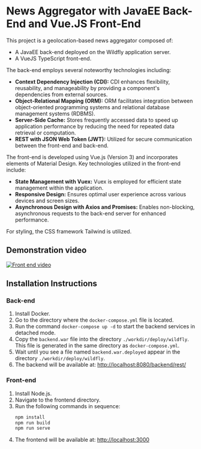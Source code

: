 # News Aggregator with JavaEE Back-End and Vue.JS Front-End

This project is a geolocation-based news aggregator composed of:

- A JavaEE back-end deployed on the Wildfly application server.
- A VueJS TypeScript front-end.

The back-end employs several noteworthy technologies including:

- **Context Dependency Injection (CDI):** CDI enhances flexibility, reusability, and manageability by providing a component's dependencies from external sources.
- **Object-Relational Mapping (ORM):** ORM facilitates integration between object-oriented programming systems and relational database management systems (RDBMS).
- **Server-Side Cache:** Stores frequently accessed data to speed up application performance by reducing the need for repeated data retrieval or computation.
- **REST with JSON Web Token (JWT):** Utilized for secure communication between the front-end and back-end.

The front-end is developed using Vue.js (Version 3) and incorporates elements of Material Design. Key technologies utilized in the front-end include:

- **State Management with Vuex:** Vuex is employed for efficient state management within the application.
- **Responsive Design:** Ensures optimal user experience across various devices and screen sizes.
- **Asynchronous Design with Axios and Promises:** Enables non-blocking, asynchronous requests to the back-end server for enhanced performance.

For styling, the CSS framework Tailwind is utilized.

## Demonstration video
[![Front end video](https://github.com/a-giorgi/NewsAggregator/blob/84efe8a0fabc95fe857e17da511b30b4b7d1a2a5/images/preview.png)](https://www.youtube.com/watch?v=9o_whrqZ7xM)

## Installation Instructions

### Back-end

1. Install Docker.
2. Go to the directory where the `docker-compose.yml` file is located.
3. Run the command `docker-compose up -d` to start the backend services in detached mode.
4. Copy the `backend.war` file into the directory `./workdir/deploy/wildfly`. This file is generated in the same directory as `docker-compose.yml`.
5. Wait until you see a file named `backend.war.deployed` appear in the directory `./workdir/deploy/wildfly`.
6. The backend will be available at: [http://localhost:8080/backend/rest/](http://localhost:8080/backend/rest/)

### Front-end

1. Install Node.js.
2. Navigate to the frontend directory.
3. Run the following commands in sequence:
    ```bash
    npm install
    npm run build
    npm run serve
    ```
4. The frontend will be available at: [http://localhost:3000](http://localhost:3000)
